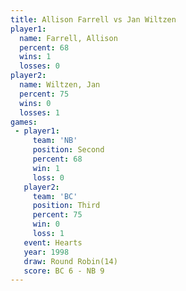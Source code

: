 ```yaml
---
title: Allison Farrell vs Jan Wiltzen
player1:                
  name: Farrell, Allison
  percent: 68           
  wins: 1               
  losses: 0             
player2:                
  name: Wiltzen, Jan    
  percent: 75           
  wins: 0               
  losses: 1             
games:
 - player1:          
     team: 'NB'      
     position: Second
     percent: 68     
     win: 1          
     loss: 0         
   player2:         
     team: 'BC'     
     position: Third
     percent: 75    
     win: 0         
     loss: 1        
   event: Hearts        
   year: 1998           
   draw: Round Robin(14)
   score: BC 6 - NB 9   
---
```

